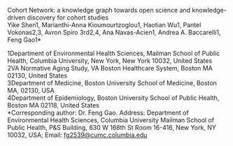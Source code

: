 Cohort Network: a knowledge graph towards open science and knowledge-driven discovery for cohort studies\
Yike Shen1, Marianthi-Anna Kioumourtzoglou1, Haotian Wu1, Pantel Vokonas2,3, Avron Spiro 3rd2,4, Ana Navas-Acien1, Andrea A. Baccarelli1, Feng Gao1*

1Department of Environmental Health Sciences, Mailman School of Public Health, Columbia University, New York, New York 10032, United States\
2VA Normative Aging Study, VA Boston Healthcare System, Boston MA 02130, United States\
3Department of Medicine, Boston University School of Medicine, Boston MA, 02130, USA\
4Department of Epidemiology, Boston University School of Public Health, Boston MA 02118, United States\
*Corresponding author: Dr. Feng Gao. Address: Department of Environmental Health Sciences, Columbia University Mailman School of Public Health, P&S Building, 630 W 168th St Room 16-416, New York, NY 10032, USA; Email: fg2539@cumc.columbia.edu
